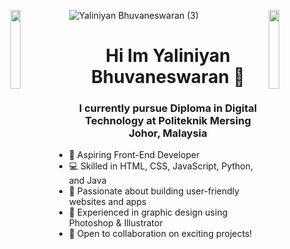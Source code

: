 
![Yaliniyan Bhuvaneswaran (3)](https://github.com/user-attachments/assets/bb14fdea-07ed-4db4-a5cd-b0d353bdb252)
<img align="left" src="https://user-images.githubusercontent.com/65187002/144930161-2f783401-8d27-4fdf-a2f7-cc0ba32f1f1f.gif" width="18%" style="display:inline;"><img align="right" src="https://user-images.githubusercontent.com/65187002/144930161-2f783401-8d27-4fdf-a2f7-cc0ba32f1f1f.gif" width="18%" style="display:inline;">


<h1 align="center">Hi Im Yaliniyan Bhuvaneswaran 👋</h1>

<h3 align="center">I currently pursue Diploma in Digital Technology at Politeknik Mersing Johor, Malaysia</h3>
<img align="right" ![giphy2-ezgif com-webp-to-gif-converter](https://github.com/user-attachments/assets/0a961e2e-ec62-4fa3-a672-95da961b7874)
 >


- 🚀 Aspiring Front-End Developer
- 💻 Skilled in HTML, CSS, JavaScript, Python, and Java
- 🌟 Passionate about building user-friendly websites and apps
- 🎨 Experienced in graphic design using Photoshop & Illustrator
- 🤝 Open to collaboration on exciting projects!


